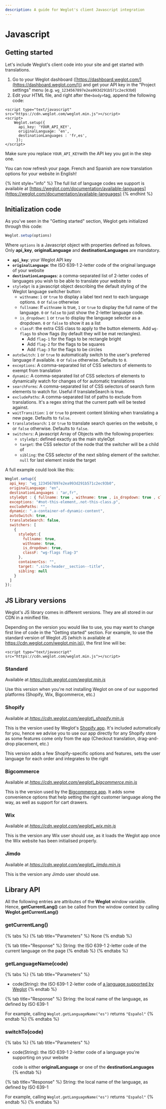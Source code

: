 ```yaml
---
description: A guide for Weglot's client Javascript integration
---
```


# Javascript

## Getting started

Let's include Weglot's client code into your site and get started with translations.

1. Go to your Weglot dashboard \([https://dashboard.weglot.com/](https://dashboard.weglot.com/)\) and get your API key in the "Project settings" menu \(e.g. `wg_1234567897e2ea993d291b571c2ec93b0`\)
2. Edit your HTML file, and right after the`<body>`tag, append the following code:

```markup
<script type="text/javascript" src="https://cdn.weglot.com/weglot.min.js"></script>
<script>
	Weglot.setup({
	  api_key: 'YOUR_API_KEY',
	  originalLanguage: 'en',
	  destinationLanguages : 'fr,es',
	 });
</script>
```

Make sure you replace `YOUR_API_KEY`with the API key you got in the step one.

You can now refresh your page. French and Spanish are now translation options for your website in English!

{% hint style="info" %}
The full list of language codes we support is available at [https://weglot.com/documentation/available-languages](https://weglot.com/documentation/available-languages)
{% endhint %}

## Initialization code

As you've seen in the "Getting started" section, Weglot gets initialized through this code:

```javascript
Weglot.setup(options)
```

Where `options` is a Javascript object with properties defined as follows. Only **api\_key**, **originalLanguage** and **destinationLanguages** are mandatory.

* **`api_key`**: your Weglot API key
* **`originalLanguage`**: the ISO 639-1 2-letter code of the original language of your website
* **`destinationLanguages`**: a comma-separated list of 2-letter codes of languages you wish to be able to translate your website to
* `styleOpt` is a javascript object describing the default styling of the Weglot language switcher button:
  * `withname`: `1` or `true` to display a label text next to each language options. `0` or `false` otherwise
  * `fullname`: If `withname` is true, `1` or `true` to display the full name of the language. `0` or `false` to just show the 2-letter language code.
  * `is_dropdown`: `1` or `true` to display the language selector as a dropdown. `0` or `false` to show it as a list
  * `classF`: the extra CSS class to apply to the button elements. Add `wg-flags` to show flags \(by default they will be mat rectangles\).
    * Add `flag-1` for the flags to be rectangle bright
    * Add `flag-2` for the flags to be squares
    * Add `flag-3` for the flags to be circles
* `autoSwitch`: `1` or `true` to automatically switch to the user's preferred language if available. `0` or `false` otherwise. Defaults to `0`.
* `exceptions`: A comma-separated list of CSS selectors of elements to exempt from translation
* `dynamic`: A comma-separated list of CSS selectors of elements to dynamically watch for changes of for automatic translations
* `searchForms`: A comma-separated list of CSS selectors of search form elements to watch for. Useful if translateSearch is true.
* `excludePaths`: A comma-separated list of paths to exclude from translations. It's a regex string that the current path will be tested against.
* `waitTransition`: `1` or `true` to prevent content blinking when translating a new page. Defaults to `false`.
* `translateSearch`: `1` or `true` to translate search queries on the website, `O` or `false` otherwise. Defaults to `false`.
* `switchers`: A javascript Array of Objects with the following properties:
  * `styleOpt`: defined exactly as the main styleOpt
  * `target`: the CSS selector of the node that the switcher will be a child of
  * `sibling`: the CSS selector of the next sibling element of the switcher. `null` for last element inside the target

A full example could look like this:

```javascript
Weglot.setup({
  api_key: "wg_1234567897e2ea993d291b571c2ec93b0",
  originalLanguage: "en",
  destinationLanguages : "ar,fr",
  styleOpt : { fullname: true , withname: true , is_dropdown: true , classF: "wg-flags flag-3" },
  exceptions: "#not-this-element,.not-this-class.p",
  excludePaths: "",
  dynamic: ".a-container-of-dynamic-content",
  autoSwitch: true,
  translateSearch: false,
  switchers: [
    {
      styleOpt:{
        fullname: true,
        withname: true,
        is_dropdown: true,
        classF: "wg-flags flag-3"
      },
      containerCss: "",
      target: ".site-header__section--title",
      sibling: null
    }
  ]
});
```

## JS Library versions

Weglot's JS library comes in different versions. They are all stored in our CDN in a minified file.

Depending on the version you would like to use, you may want to change first line of code in the "Getting started" section. For example, to use the standard version of Weglot JS \(which is available at https://cdn.weglot.com/weglot.min.js\), the first line will be:

```markup
<script type="text/javascript" src="https://cdn.weglot.com/weglot.min.js"></script>
```

### **Standard**

Available at _https://cdn.weglot.com/weglot.min.js_

Use this version when you're not installing Weglot on one of our supported platforms \(Shopify, Wix, Bigcommerce, etc.\)

### Shopify

Available at _https://cdn.weglot.com/weglot\_shopify.min.js_ 

This is the version used by Weglot's [Shopify app](https://apps.shopify.com/weglot). It's included automatically for you, hence we advise you to use our app directly for any Shopify store as some features come only from the app \(Checkout translation, drag-and-drop placement, etc.\)

This version adds a few Shopify-specific options and features, sets the user language for each order and integrates to the right

### **Bigcommerce**

Available at _https://cdn.weglot.com/weglot\_bigcommerce.min.js_

This is the version used by the [Bigcommerce app](https://www.bigcommerce.com/apps/weglot-translate/). It adds some convenience options that help setting the right customer language along the way, as well as support for cart drawers.

### **Wix**

Available at _https://cdn.weglot.com/weglot\_wix.min.js_

This is the version any Wix user should use, as it loads the Weglot app once the Wix website has been initialised properly.

### **Jimdo**

Available at _https://cdn.weglot.com/weglot\_jimdo.min.js_

This is the version any Jimdo user should use.

## Library API

All the following entries are attributes of the **Weglot** window variable. Hence, **getCurrentLang\(\)** can be called from the window context by calling **Weglot.getCurrentLang\(\)**

### getCurrentLang\(\)

{% tabs %}
{% tab title="Parameters" %}
None
{% endtab %}

{% tab title="Response" %}
String: the ISO 639-1 2-letter code of the current language on the page
{% endtab %}
{% endtabs %}

### getLanguageName\(code\)

{% tabs %}
{% tab title="Parameters" %}
* code\(String\): the ISO 639-1 2-letter code of [a language supported by Weglot](https://weglot.com/documentation/available-languages)
{% endtab %}

{% tab title="Response" %}
String: the local name of the language, as defined by ISO 639-1

For example, calling `Weglot.getLanguageName("es")` returns `"Español"`
{% endtab %}
{% endtabs %}

### switchTo\(code\)

{% tabs %}
{% tab title="Parameters" %}
* code\(String\): the ISO 639-1 2-letter code of a language you're supporting on your website

  code is either **originalLanguage** or one of the **destinationLanguages**
{% endtab %}

{% tab title="Response" %}
String: the local name of the language, as defined by ISO 639-1

For example, calling `Weglot.getLanguageName("es")` returns `"Español"`
{% endtab %}
{% endtabs %}



